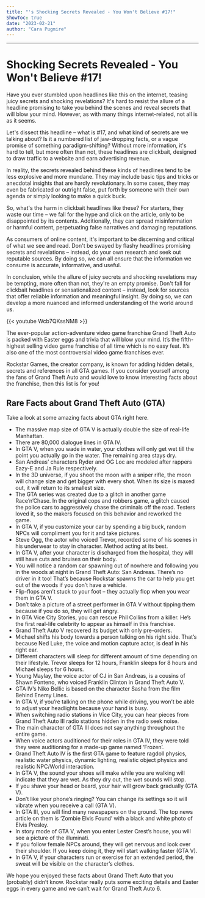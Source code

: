 ```yaml
---
title: "'s Shocking Secrets Revealed - You Won't Believe #17!"
ShowToc: true 
date: "2023-02-21"
author: "Cara Pugmire"
---
```

*****
# Shocking Secrets Revealed - You Won't Believe #17!

Have you ever stumbled upon headlines like this on the internet, teasing juicy secrets and shocking revelations? It's hard to resist the allure of a headline promising to take you behind the scenes and reveal secrets that will blow your mind. However, as with many things internet-related, not all is as it seems.

Let's dissect this headline – what is #17, and what kind of secrets are we talking about? Is it a numbered list of jaw-dropping facts, or a vague promise of something paradigm-shifting? Without more information, it's hard to tell, but more often than not, these headlines are clickbait, designed to draw traffic to a website and earn advertising revenue.

In reality, the secrets revealed behind these kinds of headlines tend to be less explosive and more mundane. They may include basic tips and tricks or anecdotal insights that are hardly revolutionary. In some cases, they may even be fabricated or outright false, put forth by someone with their own agenda or simply looking to make a quick buck.

So, what's the harm in clickbait headlines like these? For starters, they waste our time – we fall for the hype and click on the article, only to be disappointed by its contents. Additionally, they can spread misinformation or harmful content, perpetuating false narratives and damaging reputations.

As consumers of online content, it's important to be discerning and critical of what we see and read. Don't be swayed by flashy headlines promising secrets and revelations – instead, do your own research and seek out reputable sources. By doing so, we can all ensure that the information we consume is accurate, informative, and useful.

In conclusion, while the allure of juicy secrets and shocking revelations may be tempting, more often than not, they're an empty promise. Don't fall for clickbait headlines or sensationalized content – instead, look for sources that offer reliable information and meaningful insight. By doing so, we can develop a more nuanced and informed understanding of the world around us.

{{< youtube Wcb7QKssNM8 >}} 



The ever-popular action-adventure video game franchise Grand Theft Auto is packed with Easter eggs and trivia that will blow your mind. It’s the fifth-highest selling video game franchise of all time which is no easy feat. It’s also one of the most controversial video game franchises ever.
 
Rockstar Games, the creator company, is known for adding hidden details, secrets and references in all GTA games. If you consider yourself among the fans of Grand Theft Auto and would love to know interesting facts about the franchise, then this list is for you!
 
## Rare Facts about Grand Theft Auto (GTA)
 
Take a look at some amazing facts about GTA right here.
 
- The massive map size of GTA V is actually double the size of real-life Manhattan.
 - There are 80,000 dialogue lines in GTA IV.
 - In GTA V, when you wade in water, your clothes will only get wet till the point you actually go in the water. The remaining area stays dry.
 - San Andreas’ characters Ryder and OG Loc are modeled after rappers Eazy-E and Ja Rule respectively.
 - In the 3D universe, if you shoot the moon with a sniper rifle, the moon will change size and get bigger with every shot. When its size is maxed out, it will return to its smallest size.
 - The GTA series was created due to a glitch in another game Race’n’Chase. In the original cops and robbers game, a glitch caused the police cars to aggressively chase the criminals off the road. Testers loved it, so the makers focused on this behavior and reworked the game.
 - In GTA V, if you customize your car by spending a big buck, random NPCs will compliment you for it and take pictures.
 - Steve Ogg, the actor who voiced Trevor, recorded some of his scenes in his underwear to stay in character. Method acting at its best.
 - In GTA V, after your character is discharged from the hospital, they will still have cuts and bruises on their body.
 - You will notice a random car spawning out of nowhere and following you in the woods at night in Grand Theft Auto: San Andreas. There’s no driver in it too! That’s because Rockstar spawns the car to help you get out of the woods if you don’t have a vehicle.
 - Flip-flops aren’t stuck to your foot – they actually flop when you wear them in GTA V.
 - Don’t take a picture of a street performer in GTA V without tipping them because if you do so, they will get angry.
 - In GTA Vice City Stories, you can rescue Phil Collins from a killer. He’s the first real-life celebrity to appear as himself in this franchise.
 - Grand Theft Auto V recovered its budget with only pre-orders.
 - Michael shifts his body towards a person talking on his right side. That’s because Ned Luke, the voice and motion capture actor, is deaf in his right ear.
 - Different characters will sleep for different amount of time depending on their lifestyle. Trevor sleeps for 12 hours, Franklin sleeps for 8 hours and Michael sleeps for 6 hours.
 - Young Maylay, the voice actor of CJ in San Andreas, is a cousins of Shawn Fonteno, who voiced Franklin Clinton in Grand Theft Auto V.
 - GTA IV’s Niko Bellic is based on the character Sasha from the film Behind Enemy Lines.
 - In GTA V, if you’re talking on the phone while driving, you won’t be able to adjust your headlights because your hand is busy.
 - When switching radio stations in Vice City, you can hear pieces from Grand Theft Auto III radio stations hidden in the radio seek noise.
 - The main character of GTA III does not say anything throughout the entire game.
 - When voice actors auditioned for their roles in GTA IV, they were told they were auditioning for a made-up game named ‘Frozen’.
 - Grand Theft Auto IV is the first GTA game to feature ragdoll physics, realistic water physics, dynamic lighting, realistic object physics and realistic NPC/World interaction.
 - In GTA V, the sound your shoes will make while you are walking will indicate that they are wet. As they dry out, the wet sounds will stop.
 - If you shave your head or beard, your hair will grow back gradually (GTA V).
 - Don’t like your phone’s ringing? You can change its settings so it will vibrate when you receive a call (GTA V).
 - In GTA III, you will find many newspapers on the ground. The top news article on them is ‘Zombie Elvis Found’ with a black and white photo of Elvis Presley.
 - In story mode of GTA V, when you enter Lester Crest’s house, you will see a picture of the illuminati.
 - If you follow female NPCs around, they will get nervous and look over their shoulder. If you keep doing it, they will start walking faster (GTA V).
 - In GTA V, if your characters run or exercise for an extended period, the sweat will be visible on the character’s clothes.

 
We hope you enjoyed these facts about Grand Theft Auto that you (probably) didn’t know. Rockstar really puts some exciting details and Easter eggs in every game and we can’t wait for Grand Theft Auto 6.




